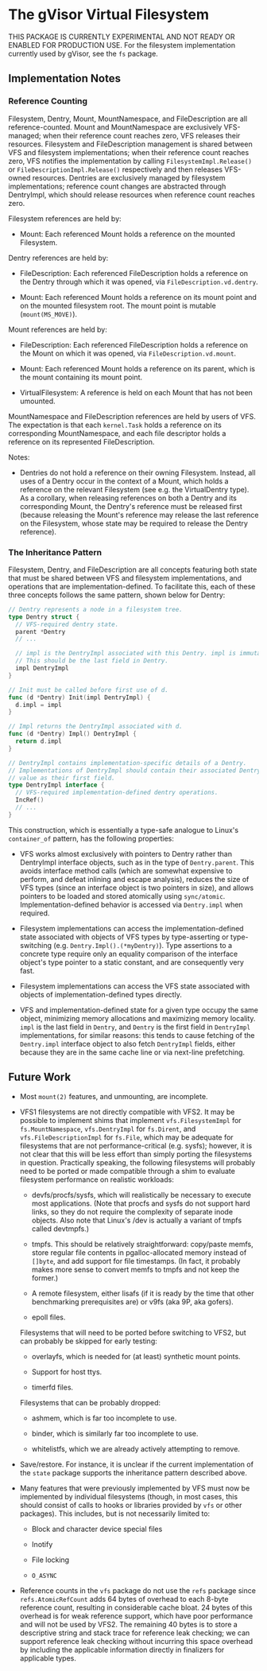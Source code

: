 # The gVisor Virtual Filesystem

THIS PACKAGE IS CURRENTLY EXPERIMENTAL AND NOT READY OR ENABLED FOR PRODUCTION
USE. For the filesystem implementation currently used by gVisor, see the `fs`
package.

## Implementation Notes

### Reference Counting

Filesystem, Dentry, Mount, MountNamespace, and FileDescription are all
reference-counted. Mount and MountNamespace are exclusively VFS-managed; when
their reference count reaches zero, VFS releases their resources. Filesystem and
FileDescription management is shared between VFS and filesystem implementations;
when their reference count reaches zero, VFS notifies the implementation by
calling `FilesystemImpl.Release()` or `FileDescriptionImpl.Release()`
respectively and then releases VFS-owned resources. Dentries are exclusively
managed by filesystem implementations; reference count changes are abstracted
through DentryImpl, which should release resources when reference count reaches
zero.

Filesystem references are held by:

-   Mount: Each referenced Mount holds a reference on the mounted Filesystem.

Dentry references are held by:

-   FileDescription: Each referenced FileDescription holds a reference on the
    Dentry through which it was opened, via `FileDescription.vd.dentry`.

-   Mount: Each referenced Mount holds a reference on its mount point and on the
    mounted filesystem root. The mount point is mutable (`mount(MS_MOVE)`).

Mount references are held by:

-   FileDescription: Each referenced FileDescription holds a reference on the
    Mount on which it was opened, via `FileDescription.vd.mount`.

-   Mount: Each referenced Mount holds a reference on its parent, which is the
    mount containing its mount point.

-   VirtualFilesystem: A reference is held on each Mount that has not been
    umounted.

MountNamespace and FileDescription references are held by users of VFS. The
expectation is that each `kernel.Task` holds a reference on its corresponding
MountNamespace, and each file descriptor holds a reference on its represented
FileDescription.

Notes:

-   Dentries do not hold a reference on their owning Filesystem. Instead, all
    uses of a Dentry occur in the context of a Mount, which holds a reference on
    the relevant Filesystem (see e.g. the VirtualDentry type). As a corollary,
    when releasing references on both a Dentry and its corresponding Mount, the
    Dentry's reference must be released first (because releasing the Mount's
    reference may release the last reference on the Filesystem, whose state may
    be required to release the Dentry reference).

### The Inheritance Pattern

Filesystem, Dentry, and FileDescription are all concepts featuring both state
that must be shared between VFS and filesystem implementations, and operations
that are implementation-defined. To facilitate this, each of these three
concepts follows the same pattern, shown below for Dentry:

```go
// Dentry represents a node in a filesystem tree.
type Dentry struct {
  // VFS-required dentry state.
  parent *Dentry
  // ...

  // impl is the DentryImpl associated with this Dentry. impl is immutable.
  // This should be the last field in Dentry.
  impl DentryImpl
}

// Init must be called before first use of d.
func (d *Dentry) Init(impl DentryImpl) {
  d.impl = impl
}

// Impl returns the DentryImpl associated with d.
func (d *Dentry) Impl() DentryImpl {
  return d.impl
}

// DentryImpl contains implementation-specific details of a Dentry.
// Implementations of DentryImpl should contain their associated Dentry by
// value as their first field.
type DentryImpl interface {
  // VFS-required implementation-defined dentry operations.
  IncRef()
  // ...
}
```

This construction, which is essentially a type-safe analogue to Linux's
`container_of` pattern, has the following properties:

-   VFS works almost exclusively with pointers to Dentry rather than DentryImpl
    interface objects, such as in the type of `Dentry.parent`. This avoids
    interface method calls (which are somewhat expensive to perform, and defeat
    inlining and escape analysis), reduces the size of VFS types (since an
    interface object is two pointers in size), and allows pointers to be loaded
    and stored atomically using `sync/atomic`. Implementation-defined behavior
    is accessed via `Dentry.impl` when required.

-   Filesystem implementations can access the implementation-defined state
    associated with objects of VFS types by type-asserting or type-switching
    (e.g. `Dentry.Impl().(*myDentry)`). Type assertions to a concrete type
    require only an equality comparison of the interface object's type pointer
    to a static constant, and are consequently very fast.

-   Filesystem implementations can access the VFS state associated with objects
    of implementation-defined types directly.

-   VFS and implementation-defined state for a given type occupy the same
    object, minimizing memory allocations and maximizing memory locality. `impl`
    is the last field in `Dentry`, and `Dentry` is the first field in
    `DentryImpl` implementations, for similar reasons: this tends to cause
    fetching of the `Dentry.impl` interface object to also fetch `DentryImpl`
    fields, either because they are in the same cache line or via next-line
    prefetching.

## Future Work

-   Most `mount(2)` features, and unmounting, are incomplete.

-   VFS1 filesystems are not directly compatible with VFS2. It may be possible
    to implement shims that implement `vfs.FilesystemImpl` for
    `fs.MountNamespace`, `vfs.DentryImpl` for `fs.Dirent`, and
    `vfs.FileDescriptionImpl` for `fs.File`, which may be adequate for
    filesystems that are not performance-critical (e.g. sysfs); however, it is
    not clear that this will be less effort than simply porting the filesystems
    in question. Practically speaking, the following filesystems will probably
    need to be ported or made compatible through a shim to evaluate filesystem
    performance on realistic workloads:

    -   devfs/procfs/sysfs, which will realistically be necessary to execute
        most applications. (Note that procfs and sysfs do not support hard
        links, so they do not require the complexity of separate inode objects.
        Also note that Linux's /dev is actually a variant of tmpfs called
        devtmpfs.)

    -   tmpfs. This should be relatively straightforward: copy/paste memfs,
        store regular file contents in pgalloc-allocated memory instead of
        `[]byte`, and add support for file timestamps. (In fact, it probably
        makes more sense to convert memfs to tmpfs and not keep the former.)

    -   A remote filesystem, either lisafs (if it is ready by the time that
        other benchmarking prerequisites are) or v9fs (aka 9P, aka gofers).

    -   epoll files.

    Filesystems that will need to be ported before switching to VFS2, but can
    probably be skipped for early testing:

    -   overlayfs, which is needed for (at least) synthetic mount points.

    -   Support for host ttys.

    -   timerfd files.

    Filesystems that can be probably dropped:

    -   ashmem, which is far too incomplete to use.

    -   binder, which is similarly far too incomplete to use.

    -   whitelistfs, which we are already actively attempting to remove.

-   Save/restore. For instance, it is unclear if the current implementation of
    the `state` package supports the inheritance pattern described above.

-   Many features that were previously implemented by VFS must now be
    implemented by individual filesystems (though, in most cases, this should
    consist of calls to hooks or libraries provided by `vfs` or other packages).
    This includes, but is not necessarily limited to:

    -   Block and character device special files

    -   Inotify

    -   File locking

    -   `O_ASYNC`

-   Reference counts in the `vfs` package do not use the `refs` package since
    `refs.AtomicRefCount` adds 64 bytes of overhead to each 8-byte reference
    count, resulting in considerable cache bloat. 24 bytes of this overhead is
    for weak reference support, which have poor performance and will not be used
    by VFS2. The remaining 40 bytes is to store a descriptive string and stack
    trace for reference leak checking; we can support reference leak checking
    without incurring this space overhead by including the applicable
    information directly in finalizers for applicable types.
